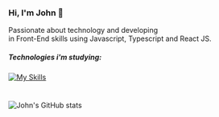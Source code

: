 ### Hi, I'm John 👻
Passionate about technology and developing <br>
in Front-End skills using Javascript, Typescript and React JS.

##### Technologies i'm studying:
[![My Skills](https://skillicons.dev/icons?i=css,js,typescript,react,angular,figma)](https://skillicons.dev)

#
![John's GitHub stats](https://github-readme-stats.vercel.app/api?username=john5ouza&show_icons=true&theme=dracula)


